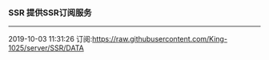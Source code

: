 ### SSR 提供SSR订阅服务
---
2019-10-03 11:31:26 订阅:https://raw.githubusercontent.com/King-1025/server/SSR/DATA
